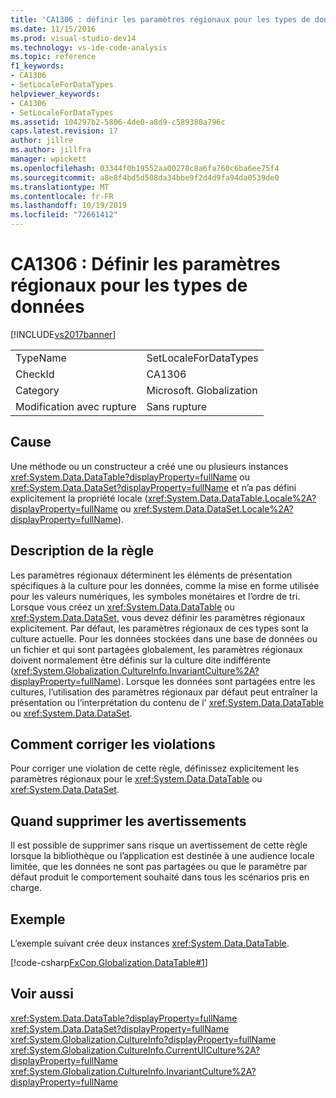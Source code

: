 ```yaml
---
title: 'CA1306 : définir les paramètres régionaux pour les types de données | Microsoft Docs'
ms.date: 11/15/2016
ms.prod: visual-studio-dev14
ms.technology: vs-ide-code-analysis
ms.topic: reference
f1_keywords:
- CA1306
- SetLocaleForDataTypes
helpviewer_keywords:
- CA1306
- SetLocaleForDataTypes
ms.assetid: 104297b2-5806-4de0-a8d9-c589380a796c
caps.latest.revision: 17
author: jillre
ms.author: jillfra
manager: wpickett
ms.openlocfilehash: 03344f0b19552aa00270c8a6fa760c6ba6ee75f4
ms.sourcegitcommit: a8e8f4bd5d508da34bbe9f2d4d9fa94da0539de0
ms.translationtype: MT
ms.contentlocale: fr-FR
ms.lasthandoff: 10/19/2019
ms.locfileid: "72661412"
---
```

# <a name="ca1306-set-locale-for-data-types"></a>CA1306 : Définir les paramètres régionaux pour les types de données
[!INCLUDE[vs2017banner](../includes/vs2017banner.md)]

|||
|-|-|
|TypeName|SetLocaleForDataTypes|
|CheckId|CA1306|
|Category|Microsoft. Globalization|
|Modification avec rupture|Sans rupture|

## <a name="cause"></a>Cause
 Une méthode ou un constructeur a créé une ou plusieurs instances <xref:System.Data.DataTable?displayProperty=fullName> ou <xref:System.Data.DataSet?displayProperty=fullName> et n’a pas défini explicitement la propriété locale (<xref:System.Data.DataTable.Locale%2A?displayProperty=fullName> ou <xref:System.Data.DataSet.Locale%2A?displayProperty=fullName>).

## <a name="rule-description"></a>Description de la règle
 Les paramètres régionaux déterminent les éléments de présentation spécifiques à la culture pour les données, comme la mise en forme utilisée pour les valeurs numériques, les symboles monétaires et l’ordre de tri. Lorsque vous créez un <xref:System.Data.DataTable> ou <xref:System.Data.DataSet>, vous devez définir les paramètres régionaux explicitement. Par défaut, les paramètres régionaux de ces types sont la culture actuelle. Pour les données stockées dans une base de données ou un fichier et qui sont partagées globalement, les paramètres régionaux doivent normalement être définis sur la culture dite indifférente (<xref:System.Globalization.CultureInfo.InvariantCulture%2A?displayProperty=fullName>). Lorsque les données sont partagées entre les cultures, l’utilisation des paramètres régionaux par défaut peut entraîner la présentation ou l’interprétation du contenu de l' <xref:System.Data.DataTable> ou <xref:System.Data.DataSet>.

## <a name="how-to-fix-violations"></a>Comment corriger les violations
 Pour corriger une violation de cette règle, définissez explicitement les paramètres régionaux pour le <xref:System.Data.DataTable> ou <xref:System.Data.DataSet>.

## <a name="when-to-suppress-warnings"></a>Quand supprimer les avertissements
 Il est possible de supprimer sans risque un avertissement de cette règle lorsque la bibliothèque ou l’application est destinée à une audience locale limitée, que les données ne sont pas partagées ou que le paramètre par défaut produit le comportement souhaité dans tous les scénarios pris en charge.

## <a name="example"></a>Exemple
 L’exemple suivant crée deux instances <xref:System.Data.DataTable>.

 [!code-csharp[FxCop.Globalization.DataTable#1](../snippets/csharp/VS_Snippets_CodeAnalysis/FxCop.Globalization.DataTable/cs/FxCop.Globalization.DataTable.cs#1)]

## <a name="see-also"></a>Voir aussi
 <xref:System.Data.DataTable?displayProperty=fullName> <xref:System.Data.DataSet?displayProperty=fullName>
 <xref:System.Globalization.CultureInfo?displayProperty=fullName>
 <xref:System.Globalization.CultureInfo.CurrentUICulture%2A?displayProperty=fullName>
 <xref:System.Globalization.CultureInfo.InvariantCulture%2A?displayProperty=fullName>
